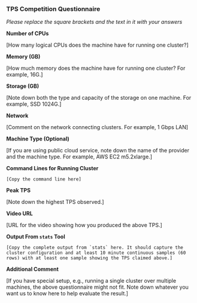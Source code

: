 ### TPS Competition Questionnaire

*Please replace the square brackets and the text in it with your answers*

**Number of CPUs**

[How many logical CPUs does the machine have for running one cluster?]

**Memory (GB)**

[How much memory does the machine have for running one cluster? For example, 16G.]

**Storage (GB)**

[Note down both the type and capacity of the storage on one machine. For example, SSD 1024G.]

**Network**

[Comment on the network connecting clusters. For example, 1 Gbps LAN]

**Machine Type (Optional)**

[If you are using public cloud service, note down the name of the provider and the machine type. For example, AWS EC2 m5.2xlarge.]

**Command Lines for Running Cluster**
```
[Copy the command line here]
```

**Peak TPS**

[Note down the highest TPS observed.]

**Video URL**

[URL for the video showing how you produced the above TPS.]

**Output From `stats` Tool**
```
[Copy the complete output from `stats` here. It should capture the cluster configuration and at least 10 minute continuous samples (60 rows) with at least one sample showing the TPS claimed above.]
```

**Additional Comment**

[If you have special setup, e.g., running a single cluster over multiple machines, the above questionnaire might not fit. Note down
whatever you want us to know here to help evaluate the result.]
